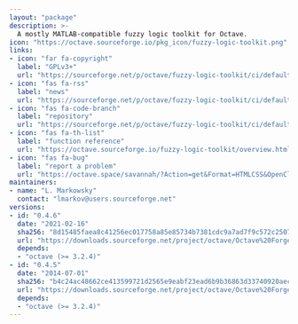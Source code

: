 ```yaml
---
layout: "package"
description: >-
  A mostly MATLAB-compatible fuzzy logic toolkit for Octave.
icon: "https://octave.sourceforge.io/pkg_icon/fuzzy-logic-toolkit.png"
links:
- icon: "far fa-copyright"
  label: "GPLv3+"
  url: "https://sourceforge.net/p/octave/fuzzy-logic-toolkit/ci/default/tree/COPYING"
- icon: "fas fa-rss"
  label: "news"
  url: "https://sourceforge.net/p/octave/fuzzy-logic-toolkit/ci/default/tree/NEWS"
- icon: "fas fa-code-branch"
  label: "repository"
  url: "https://sourceforge.net/p/octave/fuzzy-logic-toolkit/ci/default/tree/"
- icon: "fas fa-th-list"
  label: "function reference"
  url: "https://octave.sourceforge.io/fuzzy-logic-toolkit/overview.html"
- icon: "fas fa-bug"
  label: "report a problem"
  url: "https://octave.space/savannah/?Action=get&Format=HTMLCSS&OpenClosed=open&Title=[octave%20forge]%20(fuzzy-logic-toolkit)"
maintainers:
- name: "L. Markowsky"
  contact: "lmarkov@users.sourceforge.net"
versions:
- id: "0.4.6"
  date: "2021-02-16"
  sha256: "8d15485faea8c41256ec017758a85e85734b7381cdc9a7ad7f9c572c2507dd88"
  url: "https://downloads.sourceforge.net/project/octave/Octave%20Forge%20Packages/Individual%20Package%20Releases/fuzzy-logic-toolkit-0.4.6.tar.gz"
  depends:
  - "octave (>= 3.2.4)"
- id: "0.4.5"
  date: "2014-07-01"
  sha256: "b4c24ac48662ce413599721d2565e9eabf23ead6b9b36863d33740920aec4133"
  url: "https://downloads.sourceforge.net/project/octave/Octave%20Forge%20Packages/Individual%20Package%20Releases/fuzzy-logic-toolkit-0.4.5.tar.gz"
  depends:
  - "octave (>= 3.2.4)"
---
```

